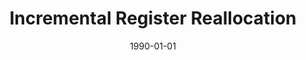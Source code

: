---
title: "Incremental Register Reallocation"
date: 1990-01-01
venue: ""
paperurl: https://doi.org/10.1002/spe.4380201005
authors: "Mary P Bivens and Mary Lou Soffa"
awards: ""
---